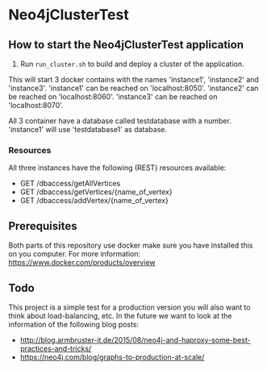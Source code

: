 # Neo4jClusterTest

## How to start the Neo4jClusterTest application
1. Run `run_cluster.sh` to build and deploy a cluster of the application.

This will start 3 docker contains with the names 'instance1', 'instance2' and 'instance3'.
'instance1' can be reached on 'localhost:8050'.
'instance2' can be reached on 'localhost:8060'.
'instance3' can be reached on 'localhost:8070'.

All 3 container have a database called testdatabase with a number.
'instance1' will use 'testdatabase1' as database.
 
### Resources
All three instances have the following (REST) resources available:
* GET /dbaccess/getAllVertices
* GET /dbaccess/getVertices/{name_of_vertex}
* GET /dbaccess/addVertex/{name_of_vertex}

## Prerequisites
Both parts of this repository use docker make sure you have installed this on you computer. 
For more information: https://www.docker.com/products/overview

## Todo
This project is a simple test for a production version you will also want to think about load-balancing, etc.
In the future we want to look at the information of the following blog posts: 
* http://blog.armbruster-it.de/2015/08/neo4j-and-haproxy-some-best-practices-and-tricks/
* https://neo4j.com/blog/graphs-to-production-at-scale/

